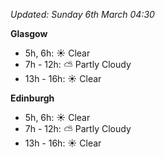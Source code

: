 *Updated: Sunday 6th March 04:30*

**Glasgow**

* 5h, 6h: :sunny: Clear
* 7h - 12h: :partly_sunny: Partly Cloudy
* 13h - 16h: :sunny: Clear

**Edinburgh**

* 5h, 6h: :sunny: Clear
* 7h - 12h: :partly_sunny: Partly Cloudy
* 13h - 16h: :sunny: Clear
